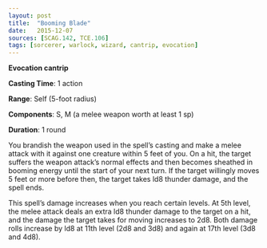 ```yaml
---
layout: post
title:  "Booming Blade"
date:   2015-12-07
sources: [SCAG.142, TCE.106]
tags: [sorcerer, warlock, wizard, cantrip, evocation]
---
```


**Evocation cantrip**

**Casting Time**: 1 action

**Range**: Self (5-foot radius)

**Components**: S, M (a melee weapon worth at least 1 sp)

**Duration**: 1 round

You brandish the weapon used in the spell’s cast­ing and make a   melee attack with it against one creature within 5 feet of you. On a hit, the target suffers the weapon attack’s normal effects and then becomes sheathed in booming energy until the start of your next turn. If the target willingly moves 5 feet or more before then, the target takes ld8 thunder damage, and the spell ends.

This spell’s damage increases when you reach certain levels. At 5th level, the melee attack deals an extra ld8 thunder damage to the target on a hit, and the damage the target takes for moving increases to 2d8. Both damage rolls increase by ld8 at 11th level (2d8 and 3d8) and again at 17th level (3d8 and 4d8).
